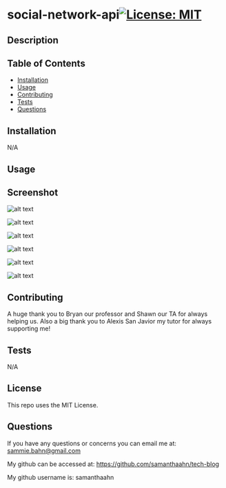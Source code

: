 # social-network-api[![License: MIT](https://img.shields.io/badge/License-MIT-yellow.svg)](https://opensource.org/licenses/MIT)


## Description



## Table of Contents
- [Installation](#installation)
- [Usage](#usage)
- [Contributing](#contributing)
- [Tests](#tests)
- [Questions](#questions)

## Installation
N/A

## Usage


## Screenshot
![alt text](./public/images/Screenshot%202023-05-09%20at%208.59.48%20PM.png)

![alt text](./public/images/Screenshot%202023-05-09%20at%208.59.56%20PM.png)

![alt text](./public/images/Screenshot%202023-05-09%20at%209.00.05%20PM.png)

![alt text](./public/images/Screenshot%202023-05-09%20at%209.00.17%20PM.png)

![alt text](./public/images/Screenshot%202023-05-09%20at%209.00.24%20PM.png)

![alt text](./public/images/Screenshot%202023-05-09%20at%209.00.36%20PM.png)


## Contributing
A huge thank you to Bryan our professor and Shawn our TA for always helping us. Also a big thank you to Alexis San Javior my tutor for always supporting me! 

## Tests
N/A

## License
This repo uses the MIT License. 

## Questions
If you have any questions or concerns you can email me at: sammie.bahn@gmail.com

My github can be accessed at: https://github.com/samanthaahn/tech-blog

My github username is: samanthaahn